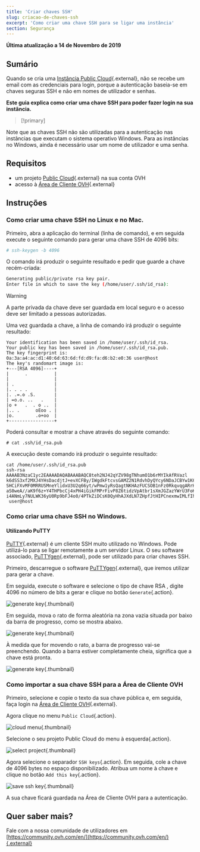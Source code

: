 ```yaml
---
title: 'Criar chaves SSH'
slug: criacao-de-chaves-ssh
excerpt: 'Como criar uma chave SSH para se ligar uma instância'
section: Segurança
---
```


**Última atualização a 14 de Novembro de 2019**

## Sumário

Quando se cria uma [Instância Public Cloud](https://www.ovh.pt/public-cloud/){.external}, não se recebe um email com as credenciais para login, porque a autenticação baseia-se em chaves seguras SSH e não em  nomes de utilizador e senhas.

**Este guia explica como criar uma chave SSH para poder fazer login na sua instância.**

> [!primary]
>
Note que as chaves SSH não são utilizadas para a autenticação nas instâncias que executam o sistema operativo Windows. Para as instâncias no Windows, ainda é necessário usar um nome de utilizador e uma senha.
>

## Requisitos

* um projeto [Public Cloud](https://www.ovh.pt/public-cloud/){.external} na sua conta OVH
* acesso à [Área de Cliente OVH](https://www.ovh.com/auth/?action=gotomanager){.external}

## Instruções

### Como criar uma chave SSH no Linux e no Mac.

Primeiro, abra a aplicação do terminal (linha de comando), e em seguida execute o seguinte comando para gerar uma chave SSH de 4096 bits:

```sh
# ssh-keygen -b 4096
```

O comando irá produzir o seguinte resultado e pedir que guarde a chave recém-criada:

```sh
Generating public/private rsa key pair.
Enter file in which to save the key (/home/user/.ssh/id_rsa):
```

> [!warning]
>
> A parte privada da chave deve ser guardada em local seguro e o acesso deve ser limitado a pessoas autorizadas.
> 

Uma vez guardada a chave, a linha de comando irá produzir o seguinte resultado:

```ssh
Your identification has been saved in /home/user/.ssh/id_rsa.
Your public key has been saved in /home/user/.ssh/id_rsa.pub.
The key fingerprint is:
0a:3a:a4:ac:d1:40:6d:63:6d:fd:d9:fa:d6:b2:e0:36 user@host
The key's randomart image is:
+---[RSA 4096]----+
|      .          |
|                 |
| .               |
|. . . .          |
|. .=.o .S.       |
| =o.o. ..   .    |
|o +   .  . o ..  |
|.. .      oEoo . |
|o.        .o+oo  |
+-----------------+
```

Poderá consultar e mostrar a chave através do seguinte comando:

```ssh
# cat .ssh/id_rsa.pub
```

A execução deste comando irá produzir o seguinte resultado:

```ssh
cat /home/user/.ssh/id_rsa.pub
ssh-rsa AAAAB3NzaC1yc2EAAAADAQABAAABAQC8teh2NJ42qYZV98gTNhumO1b6rMYIkAfRVazl
k6dSS3xf2MXJ4YHsDacdjtJ+evXCFBy/IWgdkFtcvsGAMZ2N1RdvhDyQYcy6NDaJCBYw1K6Gv5fJ
SHCiFXvMF0MRRUSMneYlidxU3U2q66yt/wPmw1yRsQagtNKHAzFUCSOB1nFz0RkqvqgARrHTY0bd
aS0weA//aK9f6z+Y4THPbcCj4xPH4iGikFMPrFivP8Z6tidzVpAtbr1sXmJGZazYWrU3FoK2a1sF
i4ANmLy7NULWK36yU0Rp9bFJ4o0/4PTkZiDCsK0QyHhAJXdLN7ZHpfJtHIPCnexmwIMLfIhCWhO5
 user@host
```

### Como criar uma chave SSH no Windows.

#### Utilizando PuTTY

[PuTTY](https://www.chiark.greenend.org.uk/~sgtatham/putty/){.external} é um cliente SSH muito utilizado no Windows. Pode utilizá-lo para se ligar remotamente a um servidor Linux. O seu software associado, [PuTTYgen](https://the.earth.li/~sgtatham/putty/latest/w64/puttygen.exe){.external}, pode ser utilizado para criar chaves SSH.

Primeiro, descarregue o software [PuTTYgen](https://the.earth.li/~sgtatham/putty/latest/w64/puttygen.exe){.external}, que iremos utilizar para gerar a chave.

Em seguida, execute o software e selecione o tipo de chave RSA , digite 4096 no número de bits a gerar e clique no botão `Generate`{.action}.

![generate key](images/puttygen-01.png){.thumbnail}

Em seguida, mova o rato de forma aleatória na zona vazia situada por baixo da barra de progresso, como se mostra abaixo.

![generate key](images/puttygen-02.gif){.thumbnail}

À medida que for movendo o rato, a barra de progresso vai-se preenchendo. Quando a barra estiver completamente cheia, significa que a chave está pronta.

![generate key](images/puttygen-03.png){.thumbnail}

### Como importar a sua chave SSH para a Área de Cliente OVH

Primeiro, selecione e copie o texto da sua chave pública e, em seguida, faça login na [Área de Cliente OVH](https://www.ovh.com/auth/?action=gotomanager){.external}.

Agora clique no menu `Public Cloud`{.action}.

![cloud menu](images/cloud-menu.png){.thumbnail}

Selecione o seu projeto Public Cloud do menu à esquerda{.action}.

![select project](images/select-project.png){.thumbnail}

Agora selecione o separador `SSH keys`{.action}. Em seguida, cole a chave de 4096 bytes no espaço disponibilizado. Atribua um nome à chave e clique no botão `Add this key`{.action}.

![save ssh key](images/save-key.png){.thumbnail}

A sua chave ficará guardada na Área de Cliente OVH para a autenticação.


## Quer saber mais?

Fale com a nossa comunidade de utilizadores em [https://community.ovh.com/en/](https://community.ovh.com/en/){.external}
